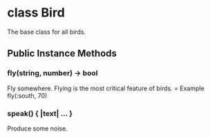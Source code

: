 # class Bird [](#class-Bird) [](#top)
The base class for all birds.
## Public Instance Methods
### fly(string, number) -> bool [](#method-i-fly)
Fly somewhere.
Flying is the most critical feature of birds.
= Example
fly(:south, 70)
### speak() { |text| ... } [](#method-i-speak)
Produce some noise.
